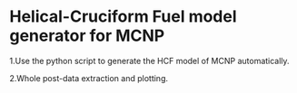 # Helical-Cruciform Fuel model generator for MCNP
1.Use the python script to generate the HCF model of MCNP automatically.

2.Whole post-data extraction and plotting.
